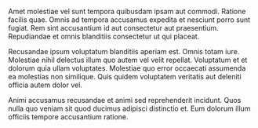 Amet molestiae vel sunt tempora quibusdam ipsam aut commodi. Ratione facilis quae. Omnis ad tempora accusamus expedita et nesciunt porro sunt fugiat. Rem sint accusantium id aut consectetur aut praesentium. Repudiandae et omnis blanditiis consectetur ut qui placeat.
 Recusandae ipsum voluptatum blanditiis aperiam est. Omnis totam iure. Molestiae nihil delectus illum quo autem vel velit repellat. Voluptatum et et dolorum quia ullam voluptates. Molestiae quo error occaecati assumenda ea molestias non similique. Quis quidem voluptatem veritatis aut deleniti officia autem dolor vel.
 Animi accusamus recusandae et animi sed reprehenderit incidunt. Quos nulla quo veniam sit quod ducimus adipisci distinctio et. Eum dolorum illum officiis tempore accusantium ratione.